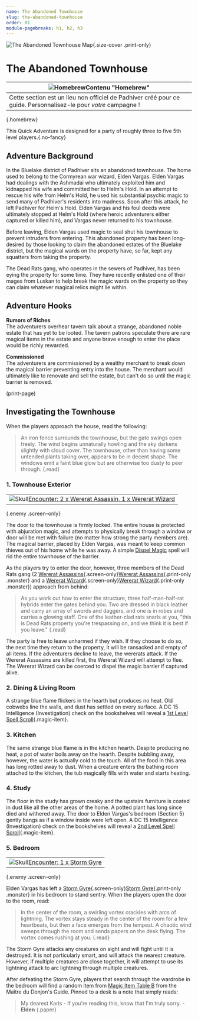 ```yaml
---
name: The Abandoned Townhouse
slug: the-abandoned-townhouse
order: 01
module-pagebreaks: h1, h2, h3
---
```


![The Abandoned Townhouse Map](../PrintImages/TheAbandonedTownhouseMap.jpg){.size-cover .print-only}

# The Abandoned Townhouse

|![Homebrew](../mug.svg)**Contenu "Homebrew"**|
|---|
|Cette section est un lieu non officiel de Padhiver créé pour ce guide. Personnalisez-le pour *votre* campagne !|
{.homebrew}

This Quick Adventure is designed for a party of roughly three to five 5th level players.{.no-fancy}

## Adventure Background

In the Bluelake district of Padhiver sits an abandoned townhouse. The home used to belong to the Cormyrean war wizard, Elden Vargas. Elden Vargas had dealings with the Ashmadai who ultimately exploited him and kidnapped his wife and committed her to Helm's Hold. In an attempt to rescue his wife from Helm's Hold, he used his substantial psychic magic to send many of Padhiver's residents into madness. Soon after this attack, he left Padhiver for Helm's Hold. Elden Vargas and his foul deeds were ultimately stopped at Helm's Hold (where heroic adventurers either captured or killed him), and Vargas never returned to his townhouse.

Before leaving, Elden Vargas used magic to seal shut his townhouse to prevent intruders from entering. This abandoned property has been long-desired by those looking to claim the abandoned estates of the Bluelake district, but the magical wards on the property have, so far, kept any squatters from taking the property.

The Dead Rats gang, who operates in the sewers of Padhiver, has been eying the property for some time. They have recently enlisted one of their mages from Luskan to help break the magic wards on the property so they can claim whatever magical relics might lie within.

## Adventure Hooks

**Rumors of Riches**<br />
The adventurers overhear tavern talk about a strange, abandoned noble estate that has yet to be looted. The tavern patrons speculate there are rare magical items in the estate and anyone brave enough to enter the place would be richly rewarded.

**Commissioned**<br />
The adventurers are commissioned by a wealthy merchant to break down the magical barrier preventing entry into the house. The merchant would ultimately like to renovate and sell the estate, but can't do so until the magic barrier is removed.

(print-page)

## Investigating the Townhouse

When the players approach the house, read the following:

> An iron fence surrounds the townhouse, but the gate swings open freely. The wind begins unnaturally howling and the sky darkens slightly with cloud cover. The townhouse, other than having some untended plants taking over, appears to be in decent shape. The windows emit a faint blue glow but are otherwise too dusty to peer through. {.read}

### 1. Townhouse Exterior

||
|---|
|![Skull](../skull.svg)[Encounter: 2 x Wererat Assassin, 1 x Wererat Wizard](abandoned-townhouse-wererat-encounter)|
{.enemy .screen-only}

The door to the townhouse is firmly locked. The entire house is protected with abjuration magic, and attempts to physically break through a window or door will be met with failure (no matter how strong the party members are). The magical barrier, placed by Elden Vargas, was meant to keep common thieves out of his home while he was away. A simple [Dispel Magic](/spell/dispel-magic) spell will rid the entire townhouse of the barrier.

As the players try to enter the door, however, three members of the Dead Rats gang (2 [Wererat Assassins](/monster/wererat-assassin){.screen-only}[Wererat Assassins](wererat-assassin-page){.print-only .monster} and a [Wererat Wizard](/monster/wererat-wizard){.screen-only}[Wererat Wizard](wererat-wizard-page){.print-only .monster}) approach from behind:

> As you work out how to enter the structure, three half-man-half-rat hybrids enter the gates behind you. Two are dressed in black leather and carry an array of swords and daggers, and one is in robes and carries a glowing staff. One of the leather-clad rats snarls at you, "this is Dead Rats property you're trespassing on, and we think it is best if you leave." {.read}

The party is free to leave unharmed if they wish. If they choose to do so, the next time they return to the property, it will be ransacked and empty of all items. If the adventurers decline to leave, the wererats attack. If the Wererat Assassins are killed first, the Wererat Wizard will attempt to flee. The Wererat Wizard can be coerced to dispel the magic barrier if captured alive.

### 2. Dining & Living Room

A strange blue flame flickers in the hearth but produces no heat. Old cobwebs line the walls, and dust has settled on every surface. A DC 15 Intelligence (Investigation) check on the bookshelves will reveal a [1st Level Spell Scroll](/item/spell-scroll-1st-level){.magic-item}.

### 3. Kitchen

The same strange blue flame is in the kitchen hearth. Despite producing no heat, a pot of water boils away on the hearth. Despite bubbling away, however, the water is actually cold to the touch. All of the food in this area has long rotted away to dust. When a creature enters the bathing room attached to the kitchen, the tub magically fills with water and starts heating.

### 4. Study

The floor in the study has grown creaky and the upstairs furniture is coated in dust like all the other areas of the home. A potted plant has long since died and withered away. The door to Elden Vargas's bedroom (Section 5) gently bangs as if a window inside were left open. A DC 15 Intelligence (Investigation) check on the bookshelves will reveal a [2nd Level Spell Scroll](/item/spell-scroll-2nd-level){.magic-item}.

### 5. Bedroom

||
|---|
|![Skull](../skull.svg)[Encounter: 1 x Storm Gyre](abandoned-townhouse-storm-gyre-encounter)|
{.enemy .screen-only}

Elden Vargas has left a [Storm Gyre](/monster/storm-gyre){.screen-only}[Storm Gyre](storm-gyre-page){.print-only .monster} in his bedroom to stand sentry. When the players open the door to the room, read:

> In the center of the room, a swirling vortex crackles with arcs of lightning. The vortex stays steady in the center of the room for a few heartbeats, but then a face emerges from the tempest. A chaotic wind sweeps through the room and sends papers on the desk flying. The vortex comes rushing at you. {.read}

The Storm Gyre attacks any creatures on sight and will fight until it is destroyed. It is not particularly smart, and will attack the nearest creature. However, if multiple creatures are close together, it will attempt to use its lightning attack to arc lightning through multiple creatures.

After defeating the Storm Gyre, players that search through the wardrobe in the bedroom will find a random item from [Magic Item Table B](https://www.dndbeyond.com/sources/dmg/treasure#MagicItemTableB) from the Maître du Donjon's Guide. Pinned to a desk is a note that simply reads:

> My dearest Karis - If you're reading this, know that I'm truly sorry. - **Elden** {.paper}
